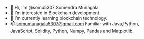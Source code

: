 - 👋 Hi, I’m @somu5307 Somendra Munagala
- 👀 I’m interested in Blockchain development.
- 🌱 I’m currently learning blockchain technology.
- 📫 somumunagala5307@gmail.com
Familiar with Java,Python, JavaScript, Solidity, Python, Numpy, Pandas and Matplotlib.
<!---
somu5307/somu5307 is a ✨ special ✨ repository because its `README.md` (this file) appears on your GitHub profile.
You can click the Preview link to take a look at your changes.
--->

